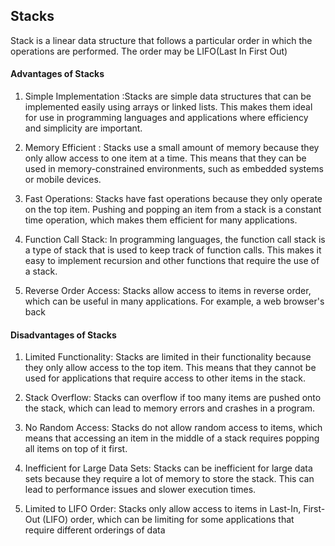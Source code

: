 ## Stacks 
Stack is a linear data structure that follows a particular order in which the operations are performed. The order may be LIFO(Last In First Out) 


#### Advantages of Stacks
1. Simple Implementation :Stacks are simple data structures that can be implemented easily using arrays or linked lists. This makes them ideal for use in programming languages and applications where efficiency and simplicity are important.

2. Memory Efficient : Stacks use a small amount of memory because they only allow access to one item at a time. This means that they can be used in memory-constrained environments, such as embedded systems or mobile devices.

3. Fast Operations: Stacks have fast operations because they only operate on the top item. Pushing and popping an item from a stack is a constant time operation, which makes them efficient for many applications.

4. Function Call Stack: In programming languages, the function call stack is a type of stack that is used to keep track of function calls. This makes it easy to implement recursion and other functions that require the use of a stack.

5. Reverse Order Access: Stacks allow access to items in reverse order, which can be useful in many applications. For example, a web browser's back 


#### Disadvantages of Stacks

1. Limited Functionality: Stacks are limited in their functionality because they only allow access to the top item. This means that they cannot be used for applications that require access to other items in the stack.

2. Stack Overflow: Stacks can overflow if too many items are pushed onto the stack, which can lead to memory errors and crashes in a program.

3. No Random Access: Stacks do not allow random access to items, which means that accessing an item in the middle of a stack requires popping all items on top of it first.

4. Inefficient for Large Data Sets: Stacks can be inefficient for large data sets because they require a lot of memory to store the stack. This can lead to performance issues and slower execution times.

5. Limited to LIFO Order: Stacks only allow access to items in Last-In, First-Out (LIFO) order, which can be limiting for some applications that require different orderings of data